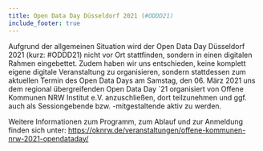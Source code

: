 ```yaml
---
title: Open Data Day Düsseldorf 2021 (#ODDD21)
include_footer: true
---
```


Aufgrund der allgemeinen Situation wird der Open Data Day Düsseldorf 2021 (kurz: #ODDD21) nicht vor Ort stattfinden, sondern in einen digitalen Rahmen eingebettet. Zudem haben wir uns entschieden, keine komplett eigene digitale Veranstaltung zu organisieren, sondern stattdessen zum aktuellen Termin des Open Data Days am Samstag, den 06. März 2021 uns dem regional übergreifenden Open Data Day ´21 organisiert von Offene Kommunen NRW Institut e.V. anzuschließen, dort teilzunehmen und ggf. auch als Sessiongebende bzw. -mitgestaltende aktiv zu werden.

Weitere Informationen zum Programm, zum Ablauf und zur Anmeldung finden sich unter: <a href="https://oknrw.de/veranstaltungen/offene-kommunen-nrw-2021-opendataday/" target=_blank>https://oknrw.de/veranstaltungen/offene-kommunen-nrw-2021-opendataday/</a>